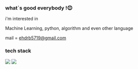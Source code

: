 ### what`s good everybody !😊 


i'm interested in 

Machine Learning, python, algorithm and even other language

mail = ehdrb5719@gmail.com

### tech stack

<img src="https://img.shields.io/badge/Python-orange?style=plastic&logo=Python&logoColor=#3776AB"/>

<img src="https://img.shields.io/badge/Postgresql-orange?style=for-the-badge&logo=Postgresql&logoColor=#3776AB">
